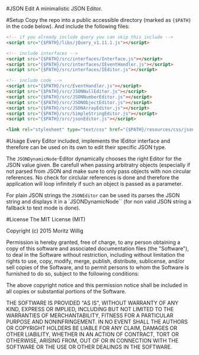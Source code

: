 #JSON Edit
A minimalistic JSON Editor.

#Setup
Copy the repo into a public accessible directory (marked as `{$PATH}` in the
code below). And include the following files:
```html
<!-- if you already include query you can skip this include -->
<script src="{$PATH}/libs/jQuery_v1.11.1.js"></script>

<!-- include interfaces -->
<script src="{$PATH}/src/interfaces/Interface.js"></script>
<script src="{$PATH}/src/interfaces/IEventHandler.js"></script>
<script src="{$PATH}/src/interfaces/IEditor.js"></script>

<!-- include code -->
<script src="{$PATH}/src/EventHandler.js"></script>
<script src="{$PATH}/src/JSONNullEditor.js"></script>
<script src="{$PATH}/src/JSONNumberEditor.js"></script>
<script src="{$PATH}/src/JSONObjectEditor.js"></script>
<script src="{$PATH}/src/JSONArrayEditor.js"></script>
<script src="{$PATH}/src/SimpleStringEditor.js"></script>
<script src="{$PATH}/src/jsonEditor.js"></script>

<link rel="stylesheet" type="text/css" href="{$PATH}/resources/css/jsonEditor.css">
```

#Usage
Every Editor included, implements the IEditor interface and therefore can be
used on its own to edit their specific JSON type.

The ``JSONDynamicNode``-Editor dynamically chooses the right Editor for the JSON
value given. Be carefull when passing arbitratry objects (especially if not
parsed from JSON and make sure to only pass objects with non circular
references. No check for circlular references is done and therefore the
application will loop infinitely if such an object is passed as a parameter.

For plain JSON strings the ``JSONEditor`` can be used its parses the JSON string
and displays it in a `JSONDynamicNode`` (for non valid JSON string a fallback
to text mode is done).

#License
The MIT License (MIT)

Copyright (c) 2015 Moritz Willig

Permission is hereby granted, free of charge, to any person obtaining a copy
of this software and associated documentation files (the "Software"), to deal
in the Software without restriction, including without limitation the rights
to use, copy, modify, merge, publish, distribute, sublicense, and/or sell
copies of the Software, and to permit persons to whom the Software is
furnished to do so, subject to the following conditions:

The above copyright notice and this permission notice shall be included in
all copies or substantial portions of the Software.

THE SOFTWARE IS PROVIDED "AS IS", WITHOUT WARRANTY OF ANY KIND, EXPRESS OR
IMPLIED, INCLUDING BUT NOT LIMITED TO THE WARRANTIES OF MERCHANTABILITY,
FITNESS FOR A PARTICULAR PURPOSE AND NONINFRINGEMENT. IN NO EVENT SHALL THE
AUTHORS OR COPYRIGHT HOLDERS BE LIABLE FOR ANY CLAIM, DAMAGES OR OTHER
LIABILITY, WHETHER IN AN ACTION OF CONTRACT, TORT OR OTHERWISE, ARISING FROM,
OUT OF OR IN CONNECTION WITH THE SOFTWARE OR THE USE OR OTHER DEALINGS IN
THE SOFTWARE.

